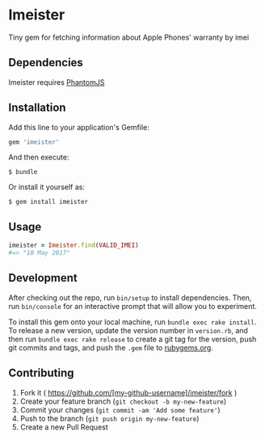 # Imeister

Tiny gem for fetching information about Apple Phones' warranty by imei

## Dependencies

Imeister requires [PhantomJS](http://phantomjs.org/)

## Installation

Add this line to your application's Gemfile:

```ruby
gem 'imeister'
```

And then execute:

    $ bundle

Or install it yourself as:

    $ gem install imeister

## Usage
```ruby
imeister = Imeister.find(VALID_IMEI)
#=> "10 May 2017"
```
## Development

After checking out the repo, run `bin/setup` to install dependencies. Then, run `bin/console` for an interactive prompt that will allow you to experiment.

To install this gem onto your local machine, run `bundle exec rake install`. To release a new version, update the version number in `version.rb`, and then run `bundle exec rake release` to create a git tag for the version, push git commits and tags, and push the `.gem` file to [rubygems.org](https://rubygems.org).

## Contributing

1. Fork it ( https://github.com/[my-github-username]/imeister/fork )
2. Create your feature branch (`git checkout -b my-new-feature`)
3. Commit your changes (`git commit -am 'Add some feature'`)
4. Push to the branch (`git push origin my-new-feature`)
5. Create a new Pull Request
